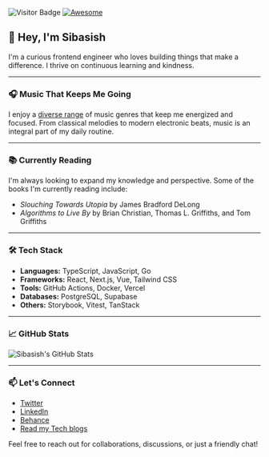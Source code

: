 ![Visitor Badge](https://visitor-badge.glitch.me/badge?page_id=sibasishm.sibasishm) [![Awesome](https://cdn.rawgit.com/sindresorhus/awesome/d7305f38d29fed78fa85652e3a63e154dd8e8829/media/badge.svg)](https://github.com/sibasishm) 

## 👋 Hey, I'm Sibasish

I'm a curious frontend engineer who loves building things that make a difference. I thrive on continuous learning and kindness.

---

### 🎧 Music That Keeps Me Going

I enjoy a [diverse range](https://music.youtube.com/playlist?list=PLmGyxv5oUCDYW0g1XQ_hpfwYIXmn2kWzM&si=CbTE-_Lqx0tRRMR5) of music genres that keep me energized and focused. From classical melodies to modern electronic beats, music is an integral part of my daily routine.

---

### 📚 Currently Reading

I'm always looking to expand my knowledge and perspective. Some of the books I'm currently reading include:

- *Slouching Towards Utopia* by James Bradford DeLong
- *Algorithms to Live By* by Brian Christian, Thomas L. Griffiths, and Tom Griffiths

---

### 🛠️ Tech Stack

- **Languages:** TypeScript, JavaScript, Go
- **Frameworks:** React, Next.js, Vue, Tailwind CSS
- **Tools:** GitHub Actions, Docker, Vercel
- **Databases:** PostgreSQL, Supabase
- **Others:** Storybook, Vitest, TanStack

---

### 📈 GitHub Stats

![Sibasish's GitHub Stats](https://github-readme-stats.vercel.app/api?username=sibasishm&show_icons=true&theme=radical)

---

### 📫 Let's Connect

- [Twitter](https://twitter.com/smsibasish)
- [LinkedIn](https://www.linkedin.com/in/sibasish-mohanty)
- [Behance](https://www.behance.net/Sibasish19)
- [Read my Tech blogs](https://dev.to/sibasishm)

Feel free to reach out for collaborations, discussions, or just a friendly chat!
